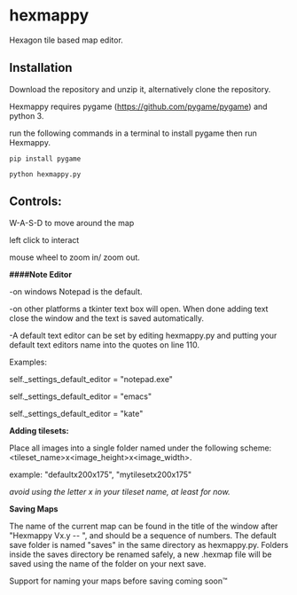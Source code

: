 # hexmappy
Hexagon tile based map editor.

## Installation

Download the repository and unzip it, alternatively clone the repository.

Hexmappy requires pygame (https://github.com/pygame/pygame) and python 3.

run the following commands in a terminal to install pygame then run Hexmappy.
```
pip install pygame
```
```
python hexmappy.py
```


## Controls:

W-A-S-D to move around the map

left click to interact

mouse wheel to zoom in/ zoom out.

**####Note Editor**

-on windows Notepad is the default.

-on other platforms a tkinter text box will open. When done adding text close the window and the text is saved automatically.

-A default text editor can be set by editing hexmappy.py and putting your default text editors name into the quotes on line 110.

Examples:

self._settings_default_editor = "notepad.exe"

self._settings_default_editor = "emacs"

self._settings_default_editor = "kate"


**Adding tilesets:** 

Place all images into a single folder named under the following scheme: <tileset_name>x<image_height>x<image_width>.

example: "defaultx200x175", "mytilesetx200x175"

*avoid using the letter x in your tileset name, at least for now.*

**Saving Maps**

The name of the current map can be found in the title of the window after "Hexmappy Vx.y -- ", and should be a sequence of numbers. The default save folder is named "saves" in the same directory as hexmappy.py. Folders inside the saves directory be renamed safely, a new .hexmap file will be saved using the name of the folder on your next save.

Support for naming your maps before saving coming soon™
